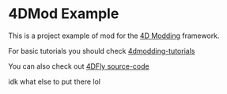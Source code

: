 # 4DMod Example
 This is a project example of mod for the [4D Modding](https://gdpseditor.com/4dmodding/ "4D Modding") framework.
 
 For basic tutorials you should check [4dmodding-tutorials](https://github.com/Tr1NgleDev/4dmodding-tutorials "4dmodding-tutorials")

 You can also check out [4DFly source-code](https://github.com/Tr1NgleDev/4DFly)
 
 idk what else to put there lol

